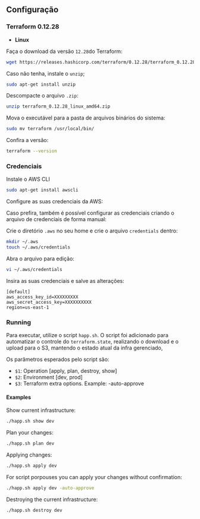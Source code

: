 ## Configuração

### Terraform 0.12.28

- **Linux**

Faça o download da versão `12.28`do Terraform:

```bash
wget https://releases.hashicorp.com/terraform/0.12.28/terraform_0.12.28_linux_amd64.zip
```

Caso não tenha, instale o `unzip`;
```bash
sudo apt-get install unzip
```

Descompacte o arquivo `.zip`:
```bash
unzip terraform_0.12.28_linux_amd64.zip
```

Mova o executável para a pasta de arquivos binários do sistema:
```bash
sudo mv terraform /usr/local/bin/
```

Confira a versão:
```bash
terraform --version 
```

### Credenciais

Instale o AWS CLI
```bash
sudo apt-get install awscli
```

Configure as suas credenciais da AWS:

Caso prefira, também é possível configurar as credenciais criando o arquivo de credenciais de forma manual:

Crie o diretório `.aws` no seu home e crie o arquivo `credentials` dentro:
```bash
mkdir ~/.aws
touch ~/.aws/credentials
```

Abra o arquivo para edição:
```bash
vi ~/.aws/credentials
```

Insira as suas credenciais e salve as alterações:
```
[default]
aws_access_key_id=XXXXXXXXX
aws_secret_access_key=XXXXXXXXXX
region=us-east-1
```

### Running

Para executar, utilize o script `happ.sh`. O script foi adicionado para automatizar o controle do `terraform.state`, realizando o download e o upload para o S3, mantendo o estado atual da infra gerenciado,

Os parâmetros esperados pelo script são:

- `$1`: Operation [apply, plan, destroy, show]
- `$2`: Environment [dev, prod]
- `$3`: Terraform extra options. Example: -auto-approve

#### Examples

Show current infrastructure:

```bash
./happ.sh show dev
```

Plan your changes:
```bash
./happ.sh plan dev
```

Applying changes:
```bash
./happ.sh apply dev
```

For script porpouses you can apply your changes without confirmation:
```bash
./happ.sh apply dev -auto-approve
```

Destroying the current infrastructure:
```bash
./happ.sh destroy dev
```